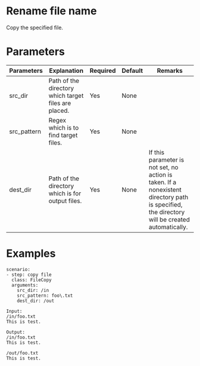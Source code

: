 # Rename file name
Copy the specified file.

# Parameters
|Parameters|Explanation|Required|Default|Remarks|
|----------|-----------|--------|-------|-------|
|src_dir|Path of the directory which target files are placed.|Yes|None||
|src_pattern|Regex which is to find target files.|Yes|None||
|dest_dir|Path of the directory which is for output files.|Yes|None|If this parameter is not set, no action is taken. If a nonexistent directory path is specified, the directory will be created automatically.|

# Examples
```
scenario:
- step: copy file
  class: FileCopy
  arguments:
    src_dir: /in
    src_pattern: foo\.txt
    dest_dir: /out

Input: 
/in/foo.txt
This is test.

Output: 
/in/foo.txt
This is test.

/out/foo.txt
This is test.
```